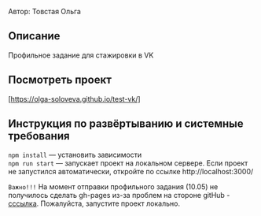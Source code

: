 Автор: Товстая Ольга

## Описание
Профильное задание для стажировки в VK

## Посмотреть проект
[https://olga-soloveva.github.io/test-vk/]

## Инструкция по развёртыванию и системные требования
`npm install` — установить зависимости   
`npm run start` — запускает проект на локальном сервере. Если проект не запустился автоматически, откройте по ссылке http://localhost:3000/   

`Важно!!!` На момент отправки профильного задания (10.05) не получилось сделать gh-pages из-за проблем на стороне gitHub - [сссылка](https://www.githubstatus.com/?ref=https://githubhelp.com).
Пожалуйста, запустите проект локально.
